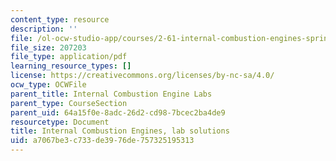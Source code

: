 ```yaml
---
content_type: resource
description: ''
file: /ol-ocw-studio-app/courses/2-61-internal-combustion-engines-spring-2017/a7067be3c733de3976de757325195313_MIT2_61S17_lab_soln.pdf
file_size: 207203
file_type: application/pdf
learning_resource_types: []
license: https://creativecommons.org/licenses/by-nc-sa/4.0/
ocw_type: OCWFile
parent_title: Internal Combustion Engine Labs
parent_type: CourseSection
parent_uid: 64a15f0e-8adc-26d2-cd98-7bcec2ba4de9
resourcetype: Document
title: Internal Combustion Engines, lab solutions
uid: a7067be3-c733-de39-76de-757325195313
---
```

